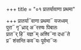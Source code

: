 +++
title = "०१ प्रातर्यावाणा प्रथमा"

+++
प्रातर्या᳓वाणा प्रथमा᳓ यजध्वम्  
पुरा᳓ गृ᳓ध्राद् अ᳓ररुषः पिबातः  
प्रात᳓र् हि᳓ यज्ञ᳓म् अश्वि᳓ना दधा᳓ते  
प्र᳓ शंसन्ति कव᳓यः पूर्वभा᳓जः